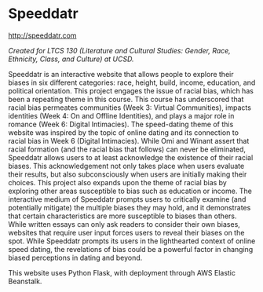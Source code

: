 # Speeddatr

http://speeddatr.com

*Created for LTCS 130 (Literature and Cultural Studies: Gender, Race, Ethnicity, Class, and Culture) at UCSD.*

Speeddatr is an interactive website that allows people to explore their biases in six different categories: race, height, build, income, education, and political orientation. This project engages the issue of racial bias, which has been a repeating theme in this course. This course has underscored that racial bias permeates communities (Week 3: Virtual Communities), impacts identities (Week 4: On and Offline Identities), and plays a major role in romance (Week 6: Digital Intimacies). The speed-dating theme of this website was inspired by the topic of online dating and its connection to racial bias in Week 6 (Digital Intimacies). While Omi and Winant assert that racial formation (and the racial bias that follows) can never be eliminated, Speeddatr allows users to at least acknowledge the existence of their racial biases. This acknowledgement not only takes place when users evaluate their results, but also subconsciously when users are initially making their choices. This project also expands upon the theme of racial bias by exploring other areas susceptible to bias such as education or income.
The interactive medium of Speeddatr prompts users to critically examine (and potentially mitigate) the multiple biases they may hold, and it demonstrates that certain characteristics are more susceptible to biases than others. While written essays can only ask readers to consider their own biases, websites that require user input forces users to reveal their biases on the spot. While Speeddatr prompts its users in the lighthearted context of online speed dating, the revelations of bias could be a powerful factor in changing biased perceptions in dating and beyond.

This website uses Python Flask, with deployment through AWS Elastic Beanstalk.
